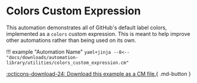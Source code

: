 # Colors Custom Expression

This automation demonstrates all of GitHub's default label colors, implemented as a `colors` custom expression. This is meant to help improve other automations rather than being used on its own.

!!! example "Automation Name"
    ```yaml+jinja
    --8<-- "docs/downloads/automation-library/utilities/colors_custom_expression.cm"
    ```
    <div class="result" markdown>
      <span>
      [:octicons-download-24: Download this example as a CM file.](/downloads/automation-library/utilities/colors_custom_expression.cm){ .md-button }
      </span>
    </div>


